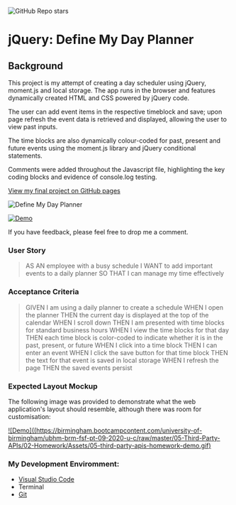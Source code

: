 ![GitHub Repo stars](https://img.shields.io/github/stars/rubybassi?style=social)

# jQuery: Define My Day Planner

## Background

This project is my attempt of creating a day scheduler using jQuery, moment.js and local storage. The app runs in the browser and features dynamically created HTML and CSS powered by jQuery code. 

The user can add event items in the respective timeblock and save; upon page refresh the event data is retrieved and displayed, allowing the user to view past inputs. 

The time blocks are also dynamically colour-coded for past, present and future events using the moment.js library and jQuery conditional statements.

Comments were added throughout the Javascript file, highlighting the key coding blocks and evidence of console.log testing. 

[View my final project on GitHub pages](https://rubybassi.github.io/define-my-day-planner/)

![Define My Day Planner](img/)

[![Demo](https://j.gifs.com/E8jmPl.gif)](https://www.youtube.com/watch?v=Z2ia15zoDkI&feature=youtu.be)

If you have feedback, please feel free to drop me a comment.

### User Story

> AS AN employee with a busy schedule
> I WANT to add important events to a daily planner
> SO THAT I can manage my time effectively

### Acceptance Criteria

> GIVEN I am using a daily planner to create a schedule
> WHEN I open the planner
> THEN the current day is displayed at the top of the calendar
> WHEN I scroll down
> THEN I am presented with time blocks for standard business hours
> WHEN I view the time blocks for that day
> THEN each time block is color-coded to indicate whether it is in the past, present, or future
> WHEN I click into a time block
> THEN I can enter an event
> WHEN I click the save button for that time block
> THEN the text for that event is saved in local storage
> WHEN I refresh the page
> THEN the saved events persist

### Expected Layout Mockup

The following image was provided to demonstrate what the web application's layout should resemble, although there was room for customisation:

[![Demo]((https://birmingham.bootcampcontent.com/university-of-birmingham/ubhm-brm-fsf-pt-09-2020-u-c/raw/master/05-Third-Party-APIs/02-Homework/Assets/05-third-party-apis-homework-demo.gif)](https://birmingham.bootcampcontent.com/university-of-birmingham/ubhm-brm-fsf-pt-09-2020-u-c/raw/master/05-Third-Party-APIs/02-Homework/Assets/05-third-party-apis-homework-demo.gif)

### My Development Enviromment:
* [Visual Studio Code](https://code.visualstudio.com/)
* Terminal
* [Git](https://git-scm.com/book/en/v2/Getting-Started-Installing-Git)
